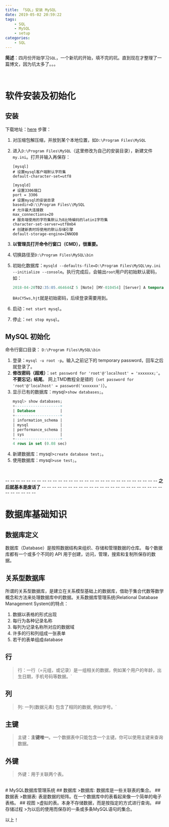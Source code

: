 ```yaml
---
title: 「SQL」安装 MySQL
date: 2019-05-02 20:59:22
tags:
	- SQL
	- MySQL
	- setup
categories:	
	- SQL
---
```


**简述**：四月份开始学习`SQL`，一个新坑的开始，填不完的坑。直到现在才整理了一篇博文，因为坑太多了。。。

<!-- more -->
<br />

# 软件安装及初始化

## 安装
下载地址：[here](https://dev.mysql.com/downloads/mysql/)
步骤：
1. 对压缩包解压缩，并放到某个本地位置，如`D:\Program Files\MySQL`
2. 进入`D:\Program Files\MySQL`（这里修改为自己的安装目录），新建文件`my.ini`。打开并输入再保存：
    ```
    [mysql]
    # 设置mysql客户端默认字符集
    default-character-set=utf8
 
    [mysqld]
    # 设置3306端口
    port = 3306
    # 设置mysql的安装目录
   basedir=D:\\Program Files\\MySQL
   # 允许最大连接数
   max_connections=20
   # 服务端使用的字符集默认为8比特编码的latin1字符集
   character-set-server=utf8mb4
   # 创建新表时将使用的默认存储引擎
   default-storage-engine=INNODB
   ```

3. **以管理员打开命令行窗口（CMD），很重要。**
4. 切换路径至`D:\Program Files\MySQL\bin`
5. 初始化数据库：`mysqld --defaults-file=D:\Program Files\MySQL\my.ini --initialize --console`。执行完成后，会输出` root `用户的初始默认密码，如：
    ```sql
    2018-04-20T02:35:05.464644Z 5 [Note] [MY-010454] [Server] A temporary password is generated for root@localhost: BAsCY5ws,hjt
   ```
   `BAsCY5ws,hjt`就是初始密码，后续登录需要用到。
6. 启动：`net start mysql`。
7. 停止：`net stop mysql`。

## MySQL 初始化
命令行窗口目录： `D:\Program Files\MySQL\bin`
1. 登录：`mysql -u root -p`。输入之前记下的 temporary password，回车之后就登录了。
2. **修改密码（超难）**：`set password for 'root'@'localhost' = 'xxxxxxx;'`。**不要忘记`;` 结尾**。
    网上TMD教程全是错的（`set password for 'root'@'localhost' = password('xxxxxxx')`）。
3. 显示已有的数据库：mysql>`show databases;`。
    ```sql
    mysql> show databases;
    +--------------------+
    | Database           |
    +--------------------+
    | information_schema |
    | mysql              |
    | performance_schema |
    | sys                |
    +--------------------+
    4 rows in set (0.08 sec)
    ```
4. 新建数据库：mysql>`create database test;`。
5. 使用数据库：mysql>`use test;`。

<br />

-- -- -- -- -- -- -- -- -- -- -- -- -- -- -- -- -- -- -- -- -- -- -- -- -- -- -- -- -- **之后就基本是废话了** -- -- -- -- -- -- -- -- -- -- -- -- -- -- -- -- -- -- -- -- -- -- -- -- -- -- -- -- --

# 数据库基础知识

## 数据库定义
数据库（Database）是按照数据结构来组织、存储和管理数据的仓库。
每个数据库都有一个或多个不同的 API 用于创建，访问，管理，搜索和复制所保存的数据。

## 关系型数据库
所谓的关系型数据库，是建立在关系模型基础上的数据库，借助于集合代数等数学概念和方法来处理数据库中的数据。关系数据库管理系统(Relational Database Management System)的特点：

1. 数据以表格的形式出现
2. 每行为各种记录名称
3. 每列为记录名称所对应的数据域
4. 许多的行和列组成一张表单
5. 若干的表单组成database

## 行
>行：一行（=元组，或记录）是一组相关的数据，例如某个用户的年龄，出生日期，手机号码等数据。`

## 列
>列: 一列(数据元素) 包含了相同的数据, 例如学号。`

## 主键
>主键：**主键唯一**。一个数据表中只能包含一个主键。你可以使用主键来查询数据。

## 外键
>外键：用于关联两个表。

<br />
# MySQL数据库管理系统
## 数据库
>数据库: 数据库是一些关联表的集合。
## 数据表
>数据表: 表是数据的矩阵。在一个数据库中的表看起来像一个简单的电子表格。
## 视图
>虚拟的表。本身不存储数据，而是按指定的方式进行查询。
## 存储过程
>为以后的使用而保存的一条或多条MySQL语句的集合。



<br />

以上！
